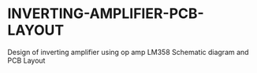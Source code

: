 # INVERTING-AMPLIFIER-PCB-LAYOUT
Design of inverting amplifier using op amp LM358 Schematic diagram and PCB Layout
